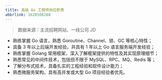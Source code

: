 ```yaml
---
title: 高级 Go 工程师岗位职责
abbrlink: 1628566268
---
```


> 数据来源：主流招聘网站、一线公司 JD

- 熟练掌握 Go 语言，熟悉 Goroutine、Channel、锁、GC 等核心特性；
- 具备 3 年以上后端开发经验，并具有 1 年以上 Go 语言服务端开发经验；
- 熟练掌握 Golang 常用框架，深入了解框架提供的特性及其实现原理细节；
- 熟悉常见的中间件技术，包括但不限于 MySQL、RPC、MQ、Redis 等；
- 了解分布式技术，具备扎实的工程经验和软件设计能力；
- 熟悉微服务架构，具有高并发或大型 Go 项目经验者优先。

